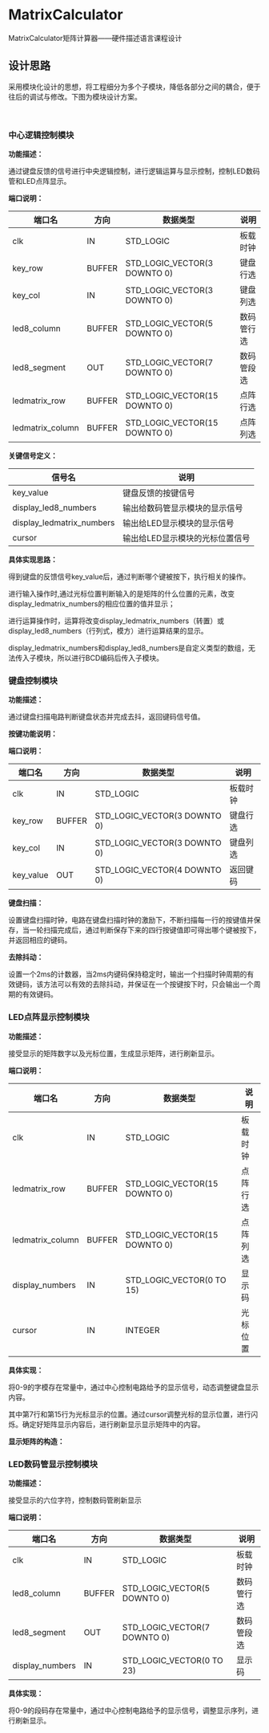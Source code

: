 # MatrixCalculator
MatrixCalculator矩阵计算器——硬件描述语言课程设计


## 设计思路

采用模块化设计的思想，将工程细分为多个子模块，降低各部分之间的耦合，便于往后的调试与修改。下图为模块设计方案。

​                              
 

### 中心逻辑控制模块

**功能描述：**

通过键盘反馈的信号进行中央逻辑控制，进行逻辑运算与显示控制，控制LED数码管和LED点阵显示。

**端口说明：**

| **端口名**       | **方向** | **数据类型**                   | **说明**   |
| ---------------- | -------- | ------------------------------ | ---------- |
| clk              | IN       | STD_LOGIC                      | 板载时钟   |
| key_row          | BUFFER   | STD_LOGIC_VECTOR(3  DOWNTO 0)  | 键盘行选   |
| key_col          | IN       | STD_LOGIC_VECTOR(3  DOWNTO 0)  | 键盘列选   |
| led8_column      | BUFFER   | STD_LOGIC_VECTOR(5  DOWNTO 0)  | 数码管行选 |
| led8_segment     | OUT      | STD_LOGIC_VECTOR(7  DOWNTO 0)  | 数码管段选 |
| ledmatrix_row    | BUFFER   | STD_LOGIC_VECTOR(15  DOWNTO 0) | 点阵行选   |
| ledmatrix_column | BUFFER   | STD_LOGIC_VECTOR(15  DOWNTO 0) | 点阵列选   |

**关键信号定义：**

| **信号名**                | **说明**                        |
| ------------------------- | ------------------------------- |
| key_value                 | 键盘反馈的按键信号              |
| display_led8_numbers      | 输出给数码管显示模块的显示信号  |
| display_ledmatrix_numbers | 输出给LED显示模块的显示信号     |
| cursor                    | 输出给LED显示模块的光标位置信号 |

**具体实现思路：**

得到键盘的反馈信号key_value后，通过判断哪个键被按下，执行相关的操作。

进行输入操作时,通过光标位置判断输入的是矩阵的什么位置的元素，改变display_ledmatrix_numbers的相应位置的值并显示；

进行运算操作时，运算将改变display_ledmatrix_numbers（转置）或display_led8_numbers（行列式，模方）进行运算结果的显示。

display_ledmatrix_numbers和display_led8_numbers是自定义类型的数组，无法传入子模块，所以进行BCD编码后传入子模块。

 

### 键盘控制模块

**功能描述：**

通过键盘扫描电路判断键盘状态并完成去抖，返回键码信号值。

**按键功能说明：**

**端口说明：**

| **端口名** | **方向** | **数据类型**                  | **说明** |
| ---------- | -------- | ----------------------------- | -------- |
| clk        | IN       | STD_LOGIC                     | 板载时钟 |
| key_row    | BUFFER   | STD_LOGIC_VECTOR(3  DOWNTO 0) | 键盘行选 |
| key_col    | IN       | STD_LOGIC_VECTOR(3  DOWNTO 0) | 键盘列选 |
| key_value  | OUT      | STD_LOGIC_VECTOR(4  DOWNTO 0) | 返回键码 |

 



**键盘扫描：**

  设置键盘扫描时钟，电路在键盘扫描时钟的激励下，不断扫描每一行的按键值并保存，当一轮扫描完成后，通过判断保存下来的四行按键值即可得出哪个键被按下，并返回相应的键码。

 

**去除抖动：**

设置一个2ms的计数器，当2ms内键码保持稳定时，输出一个扫描时钟周期的有效键码，该方法可以有效的去除抖动，并保证在一个按键按下时，只会输出一个周期的有效键码。

 

### LED点阵显示控制模块

**功能描述：**

接受显示的矩阵数字以及光标位置，生成显示矩阵，进行刷新显示。

 

**端口说明：**

| **端口名**       | **方向** | **数据类型**                   | **说明** |
| ---------------- | -------- | ------------------------------ | -------- |
| clk              | IN       | STD_LOGIC                      | 板载时钟 |
| ledmatrix_row    | BUFFER   | STD_LOGIC_VECTOR(15  DOWNTO 0) | 点阵行选 |
| ledmatrix_column | BUFFER   | STD_LOGIC_VECTOR(15  DOWNTO 0) | 点阵列选 |
| display_numbers  | IN       | STD_LOGIC_VECTOR(0  TO 15)     | 显示码   |
| cursor           | IN       | INTEGER                        | 光标位置 |

 

**具体实现：**

将0-9的字模存在常量中，通过中心控制电路给予的显示信号，动态调整键盘显示内容。

其中第7行和第15行为光标显示的位置。通过cursor调整光标的显示位置，进行闪烁。确定好矩阵显示内容后，进行刷新显示显示矩阵中的内容。

**显示矩阵的构造：**



### LED数码管显示控制模块

**功能描述：**

接受显示的六位字符，控制数码管刷新显示

**端口说明：**

| **端口名**      | **方向** | **数据类型**                  | **说明**   |
| --------------- | -------- | ----------------------------- | ---------- |
| clk             | IN       | STD_LOGIC                     | 板载时钟   |
| led8_column     | BUFFER   | STD_LOGIC_VECTOR(5  DOWNTO 0) | 数码管行选 |
| led8_segment    | OUT      | STD_LOGIC_VECTOR(7  DOWNTO 0) | 数码管段选 |
| display_numbers | IN       | STD_LOGIC_VECTOR(0  TO 23)    | 显示码     |

**具体实现：**

将0-9的段码存在常量中，通过中心控制电路给予的显示信号，调整显示序列，进行刷新显示。